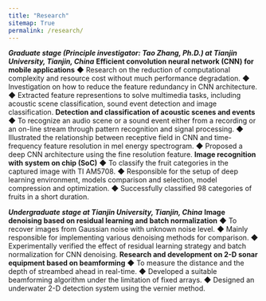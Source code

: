 ```yaml
---
title: "Research"
sitemap: True
permalink: /research/
---
```


***Graduate stage (Principle investigator: Tao Zhang, Ph.D.) at Tianjin University, Tianjin, China***
**Efficient convolution neural network (CNN) for mobile applications**
◆	Research on the reduction of computational complexity and resource cost without much performance degradation.
◆	Investigation on how to reduce the feature redundancy in CNN architecture.
◆	Extracted feature representions to solve multimedia tasks, including acoustic scene classification, sound event detection and image classification.
**Detection and classification of acoustic scenes and events**
◆	To recognize an audio scene or a sound event either from a recording or an on-line stream through pattern recognition and signal processing.
◆	Illustrated the relationship between receptive field in CNN and time-frequency feature resolution in mel energy spectrogram.
◆	Proposed a deep CNN architecture using the fine resolution feature. 
**Image recognition with system on chip (SoC)**
◆	To classify the fruit categories in the captured image with TI AM5708.
◆	Responsible for the setup of deep learning environment, models comparison and selection, model compression and optimization.
◆	Successfully classified 98 categories of fruits in a short duration.


***Undergraduate stage at Tianjin University, Tianjin, China***
**Image denoising based on residual learning and batch normalization** 
◆   To recover images from Gaussian noise with unknown noise level.
◆	Mainly responsible for implementing various denoising methods for comparison.
◆	Experimentally verified the effect of residual learning strategy and batch normalization for CNN denoising.
**Research and development on 2-D sonar equipment based on beamforming**
◆	To measure the distance and the depth of streambed ahead in real-time.
◆	Developed a suitable beamforming algorithm under the limitation of fixed arrays.
◆	Designed an underwater 2-D detection system using the vernier method.
